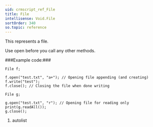 ```yaml
---
uid: crmscript_ref_File
title: File
intellisense: Void.File
sortOrder: 340
so.topic: reference
---
```


This represents a file.

Use open before you call any other methods.



###Example code:###


    File f;
    
    f.open("test.txt", "a+"); // Opening file appending (and creating)
    f.write("test");
    f.close(); // Closing the file when done writing
    
    File g;
    
    g.open("test.txt", "r"); // Opening file for reading only
    print(g.readAll());
    g.close();




1. autolist

